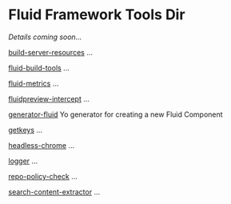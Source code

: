 # Fluid Framework Tools Dir

_Details coming soon..._

[build-server-resources](./build-server-resources) ...

[fluid-build-tools](./fluid-build-tools) ...

[fluid-metrics](./fluid-metrics) ...

[fluidpreview-intercept](./fluidpreview-intercept) ...

[generator-fluid](./generator-fluid) Yo generator for creating a new Fluid Component

[getkeys](./getkeys) ...

[headless-chrome](./headless-chrome) ...

[logger](./logger) ...

[repo-policy-check](./repo-policy-check) ...

[search-content-extractor](./search-content-extractor) ...
